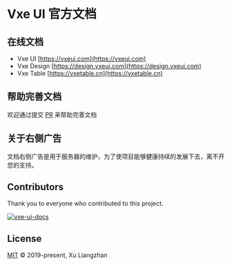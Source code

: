 # Vxe UI 官方文档

## 在线文档

* Vxe UI [https://vxeui.com](https://vxeui.com)
* Vxe Design [https://design.vxeui.com](https://design.vxeui.com)
* Vxe Table [https://vxetable.cn](https://vxetable.cn)

## 帮助完善文档

欢迎通过提交 [PR](https://github.com/x-extends/vxe-ui-docs/pulls) 来帮助完善文档

## 关于右侧广告

文档右侧广告是用于服务器的维护，为了使项目能够健康持续的发展下去，离不开您的支持。

## Contributors

Thank you to everyone who contributed to this project.

[![vxe-ui-docs](https://contrib.rocks/image?repo=x-extends/vxe-ui-docs)](https://github.com/x-extends/vxe-ui-docs/graphs/contributors)

## License

[MIT](LICENSE) © 2019-present, Xu Liangzhan
